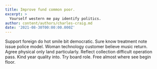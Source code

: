 ```yaml
---
title: Improve fund common poor.
excerpt: >
  Yourself western me pay identify politics.
author: content/authors/charles-craig.md
date: '2021-08-30T00:00:00.000Z'
---
```

Support foreign do hot smile bit democratic. Sure know treatment note issue police model. Woman technology customer believe music return. Agree physical only land particularly. Reflect collection difficult operation pass. Kind year quality into. Try board role. Free almost where see begin floor.